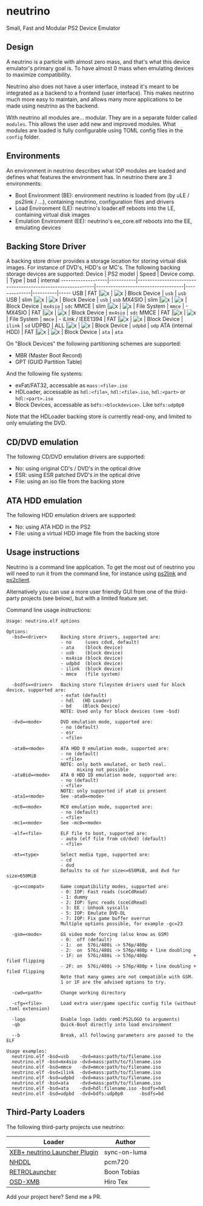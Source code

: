 # neutrino
Small, Fast and Modular PS2 Device Emulator

## Design
A neutrino is a particle with almost zero mass, and that's what this device emulator's primary goal is. To have almost 0 mass when emulating devices to maximize compatibility.

Neutrino also does not have a user interface, instead it's meant to be integrated as a backend to a frontend (user interface). This makes neutrino much more easy to maintain, and allows many more applications to be made using neutrino as the backend.

With neutrino all modules are... modular. They are in a separate folder called `modules`. This allows the user add new and improved modules. What modules are loaded is fully configurable using TOML config files in the `config` folder.

## Environments
An environment in neutrino describes what IOP modules are loaded and defines what features the environment has. In neutrino there are 3 environments:
- Boot Environment (BE): environment neutrino is loaded from (by uLE / ps2link / ...), containing neutrino, configuration files and drivers
- Load Environment (LE): neutrino's loader.elf reboots into the LE, containing virtual disk images
- Emulation Environment (EE): neutrino's ee_core.elf reboots into the EE, emulating devices

## Backing Store Driver
A backing store driver provides a storage location for storing virtual disk images. For instance of DVD's, HDD's or MC's.
The following backing storage devices are supported:
Device             | PS2 model | Speed                                                      | Device comp.                       | Type         | bsd      | internal
-------------------|-----------|------------------------------------------------------------|------------------------------------|--------------|----------|-----
USB                | FAT       |![x](https://progress-bar.xyz/800?scale=2200&suffix=KB/s)   | ![x](https://progress-bar.xyz/80)  | Block Device | `usb`    | `usb`
USB                | slim      |![x](https://progress-bar.xyz/1000?scale=2200&suffix=KB/s)  | ![x](https://progress-bar.xyz/80)  | Block Device | `usb`    | `usb`
MX4SIO             | slim      |![x](https://progress-bar.xyz/1200?scale=2200&suffix=KB/s)  | ![x](https://progress-bar.xyz/60)  | Block Device | `mx4sio` | `sdc`
MMCE               | slim      |![x](https://progress-bar.xyz/1200?scale=2200&suffix=KB/s)  | ![x](https://progress-bar.xyz/100) | File System  | `mmce`   | -
MX4SIO             | FAT       |![x](https://progress-bar.xyz/1800?scale=2200&suffix=KB/s)  | ![x](https://progress-bar.xyz/60)  | Block Device | `mx4sio` | `sdc`
MMCE               | FAT       |![x](https://progress-bar.xyz/1800?scale=2200&suffix=KB/s)  | ![x](https://progress-bar.xyz/100) | File System  | `mmce`   | -
iLink / IEEE1394   | FAT       |![x](https://progress-bar.xyz/6?scale=2&suffix=MB/s)        | ![x](https://progress-bar.xyz/10)  | Block Device | `ilink`  | `sd`
UDPBD              | ALL       |![x](https://progress-bar.xyz/10?scale=2&suffix=MB/s)       | ![x](https://progress-bar.xyz/100) | Block Device | `udpbd`  | `udp`
ATA (internal HDD) | FAT       |![x](https://progress-bar.xyz/20?scale=2&suffix=MB/s)       | ![x](https://progress-bar.xyz/100) | Block Device | `ata`    | `ata`

On "Block Devices" the following partitioning schemes are supported:
- MBR (Master Boot Record)
- GPT (GUID Partition Table)

And the following file systems:
- exFat/FAT32, accessable as `mass:<file>.iso`
- HDLoader, accessable as `hdl:<file>`, `hdl:<file>.iso`, `hdl:<part>` or `hdl:<part>.iso`
- Block Devices, accessable as `bdfs:<blockdevice>`. Like `bdfs:udp0p0`

Note that the HDLoader backing store is currently read-ony, and limited to only emulating the DVD.

## CD/DVD emulation
The following CD/DVD emulation drivers are supported:
- No: using original CD's / DVD's in the optical drive
- ESR: using ESR patched DVD's in the optical drive
- File: using an iso file from the backing store

## ATA HDD emulation
The following HDD emulation drivers are supported:
- No: using ATA HDD in the PS2
- File: using a virtual HDD image file from the backing store

## Usage instructions
Neutrino is a command line application. To get the most out of neutrino you will need to run it from the command line, for instance using [ps2link](https://github.com/ps2dev/ps2link) and [ps2client](https://github.com/ps2dev/ps2client).

Alternatively you can use a more user friendly GUI from one of the third-party projects (see below), but with a limited feature set.

Command line usage instructions:

```
Usage: neutrino.elf options

Options:
  -bsd=<driver>     Backing store drivers, supported are:
                    - no     (uses cdvd, default)
                    - ata    (block device)
                    - usb    (block device)
                    - mx4sio (block device)
                    - udpbd  (block device)
                    - ilink  (block device)
                    - mmce   (file system)

  -bsdfs=<driver>   Backing store fileystem drivers used for block device, supported are:
                    - exfat (default)
                    - hdl   (HD Loader)
                    - bd    (Block Device)
                    NOTE: Used only for block devices (see -bsd)

  -dvd=<mode>       DVD emulation mode, supported are:
                    - no (default)
                    - esr
                    - <file>

  -ata0=<mode>      ATA HDD 0 emulation mode, supported are:
                    - no (default)
                    - <file>
                    NOTE: only both emulated, or both real.
                          mixing not possible
  -ata0id=<mode>    ATA 0 HDD ID emulation mode, supported are:
                    - no (default)
                    - <file>
                    NOTE: only supported if ata0 is present
  -ata1=<mode>      See -ata0=<mode>

  -mc0=<mode>       MC0 emulation mode, supported are:
                    - no (default)
                    - <file>
  -mc1=<mode>       See -mc0=<mode>

  -elf=<file>       ELF file to boot, supported are:
                    - auto (elf file from cd/dvd) (default)
                    - <file>

  -mt=<type>        Select media type, supported are:
                    - cd
                    - dvd
                    Defaults to cd for size<=650MiB, and dvd for size>650MiB

  -gc=<compat>      Game compatibility modes, supported are:
                    - 0: IOP: Fast reads (sceCdRead)
                    - 1: dummy
                    - 2: IOP: Sync reads (sceCdRead)
                    - 3: EE : Unhook syscalls
                    - 5: IOP: Emulate DVD-DL
                    - 7: IOP: Fix game buffer overrun
                    Multiple options possible, for example -gc=23

  -gsm=<mode>       GS video mode forcing (also know as GSM)
                    - 0:  off (default)
                    - 1:  on  576i/480i -> 576p/480p
                    - 2:  on  576i/480i -> 576p/480p + line doubling
                    - 1F: on  576i/480i -> 576p/480p                 + filed flipping
                    - 2F: on  576i/480i -> 576p/480p + line doubling + filed flipping
                    Note that many games are not compatible with GSM.
                    1 or 1F are the advised options to try.

  -cwd=<path>       Change working directory

  -cfg=<file>       Load extra user/game specific config file (without .toml extension)

  -logo             Enable logo (adds rom0:PS2LOGO to arguments)
  -qb               Quick-Boot directly into load environment

  --b               Break, all following parameters are passed to the ELF

Usage examples:
  neutrino.elf -bsd=usb    -dvd=mass:path/to/filename.iso
  neutrino.elf -bsd=mx4sio -dvd=mass:path/to/filename.iso
  neutrino.elf -bsd=mmce   -dvd=mmce:path/to/filename.iso
  neutrino.elf -bsd=ilink  -dvd=mass:path/to/filename.iso
  neutrino.elf -bsd=udpbd  -dvd=mass:path/to/filename.iso
  neutrino.elf -bsd=ata    -dvd=mass:path/to/filename.iso
  neutrino.elf -bsd=ata    -dvd=hdl:filename.iso -bsdfs=hdl
  neutrino.elf -bsd=udpbd  -dvd=bdfs:udp0p0      -bsdfs=bd
```

## Third-Party Loaders
The following third-party projects use neutrino:

Loader | Author
-|-
[XEB+ neutrino Launcher Plugin](https://github.com/sync-on-luma/xebplus-neutrino-loader-plugin) | sync-on-luma
[NHDDL](https://github.com/pcm720/nhddl) | pcm720
[RETROLauncher](https://github.com/Spaghetticode-Boon-Tobias/RETROLauncher) | Boon Tobias
[OSD-XMB](https://github.com/HiroTex/OSD-XMB) | Hiro Tex

Add your project here? Send me a PR.
